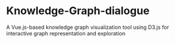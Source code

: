 # Knowledge-Graph-dialogue
A Vue.js-based knowledge graph visualization tool using D3.js for interactive graph representation and exploration
